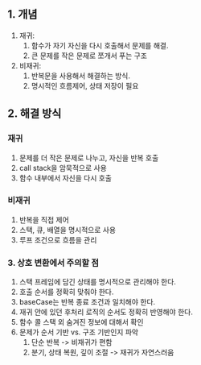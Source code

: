## 1. 개념
1. 재귀: 
	1. 함수가 자기 자신을 다시 호출해서 문제를 해결.
	2. 큰 문제를 작은 문제로 쪼개서 푸는 구조
2. 비재귀: 
	1. 반복문을 사용해서 해결하는 방식.
	2. 명시적인 흐름제어, 상태 저장이 필요

## 2. 해결 방식

### 재귀
1. 문제를 더 작은 문제로 나누고, 자신을 반복 호출 
2. call stack을 암묵적으로 사용
3. 함수 내부에서 자신을 다시 호출
### 비재귀
1. 반복을 직접 제어
2. 스택, 큐, 배열을 명시적으로 사용
3. 루프 조건으로 흐름을 관리

### 3. 상호 변환에서 주의할 점
1. 스택 프레임에 담긴 상태를 명시적으로 관리해야 한다.
2. 호출 순서를 정확히 맞춰야 한다.
3. baseCase는 반복 종료 조건과 일치해야 한다.
4. 재귀 안에 있던 후처리 로직의 순서도 정확히 반영해야 한다.
5. 함수 콜 스택 외 숨겨진 정보에 대해서 확인
6. 문제가 순서 기반 vs. 구조 기반인지 파악
	1. 단순 반복 -> 비재귀가 편함
	2. 분기, 상태 복원, 깊이 조절 -> 재귀가 자연스러움
